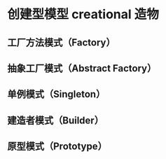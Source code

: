 # 创建型模型 creational 造物
## 工厂方法模式（Factory）
## 抽象工厂模式（Abstract Factory）
## 单例模式（Singleton）
## 建造者模式（Builder）
## 原型模式（Prototype）
